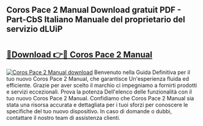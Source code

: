 ## Coros Pace 2 Manual Download gratuit PDF - Part-CbS Italiano Manuale del proprietario del servizio dLUiP

# <h2><a href="http://dfcizx.blite.top/?on=Coros+Pace+2+Manual">🔗Download 👉🔴 Coros Pace 2 Manual</a></h2>

[![Coros Pace 2 Manual download](https://i.imgur.com/lujVjoI.png)](http://dfcizx.blite.top/?on=Coros+Pace+2+Manual)
Benvenuto nella Guida Definitiva per il tuo nuovo Coros Pace 2 Manual, che garantisce Un'esperienza fluida ed efficiente. Grazie per aver scelto il marchio ci impegniamo a fornirti prodotti e servizi eccezionali. Prova la potenza Dell'elenco delle funzionalità con il tuo nuovo Coros Pace 2 Manual. Confidiamo che Coros Pace 2 Manual sia stata una risorsa accurata e dettagliata per i tuoi sforzi per conoscere le specifiche del tuo nuovo dispositivo. In caso di domande o dubbi, contattare il nostro team di assistenza clienti.
